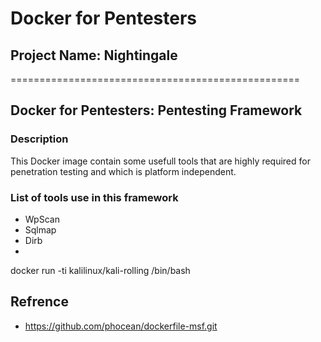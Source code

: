 # Docker for Pentesters
## Project Name: Nightingale
==================================================
## Docker for Pentesters: Pentesting Framework 

### Description
This Docker image contain some usefull tools that are highly required for penetration testing and which is platform independent.

### List of tools use in this framework
- WpScan
- Sqlmap
- Dirb
-  









docker run -ti kalilinux/kali-rolling /bin/bash



## Refrence 
- https://github.com/phocean/dockerfile-msf.git